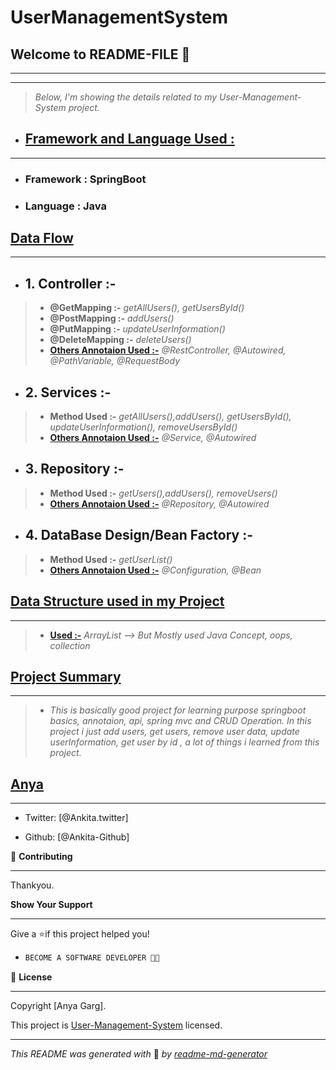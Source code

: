 # UserManagementSystem
## **Welcome to README-FILE 👋**
___
___



> *Below, I'm showing the details related to my User-Management-System project.*

-  ## [**Framework and Language Used :**](#heading-ids) ##
___
- ### Framework :  **SpringBoot**
- ### Language : **Java**


## [**Data Flow**](#heading-ids) ##
___
- ## 1. **Controller :-** ##
> - **@GetMapping :-**  *getAllUsers(), getUsersById()*
> - **@PostMapping :-** *addUsers()*
> - **@PutMapping :-** *updateUserInformation()*
> - **@DeleteMapping :-** *deleteUsers()*
> - **[Others Annotaion Used :-](#heading-ids)** *@RestController, @Autowired, @PathVariable, @RequestBody*

- ## 2. **Services :-** ##
> - **Method Used :-**  *getAllUsers(),addUsers(), getUsersById(), updateUserInformation(), removeUsersById()*
> - **[Others Annotaion Used :-](#heading-ids)** *@Service, @Autowired*

- ## 3. **Repository :-** ##
> - **Method Used :-**  *getUsers(),addUsers(), removeUsers()*
> - **[Others Annotaion Used :-](#heading-ids)** *@Repository, @Autowired*

- ## 4. **DataBase Design/Bean Factory :-** ##
> - **Method Used :-**  *getUserList()*
> - **[Others Annotaion Used :-](#heading-ids)** *@Configuration, @Bean*

## [**Data Structure used in my Project**](#heading-ids) ##
____
> - **[Used :-](#heading-ids)** *ArrayList --> But Mostly used Java Concept, oops, collection*

## [**Project Summary**](#heading-ids) ##
____
> - *This is basically good project for learning purpose springboot basics, annotaion, api, spring mvc and CRUD Operation. In this project i just add users, get users, remove user data, update userInformation, get user by id , a lot of things i learned from this project.*

## **[Anya](#heading-ids)** ##
____

- Twitter: [@Ankita.twitter]

- Github: [@Ankita-Github]


🤝 **Contributing**
___
Thankyou.

**Show Your Support**
___
Give a ⭐if this project helped you!

- ```bash
  BECOME A SOFTWARE DEVELOPER 👩‍💻

<!-- Here something icon -->

📝 **License**
___
Copyright [Anya Garg].

This project is [User-Management-System](https://choosealicense.com/licenses/mit/) licensed.

___
*This README was generated with* 🧡 *by [readme-md-generator](https://www.makeareadme.com/)*








